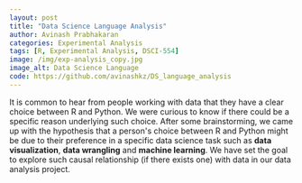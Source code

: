 ```yaml
---
layout: post
title: "Data Science Language Analysis"
author: Avinash Prabhakaran
categories: Experimental Analysis
tags: [R, Experimental Analysis, DSCI-554]
image: /img/exp-analysis_copy.jpg
image_alt: Data Science Language
code: https://github.com/avinashkz/DS_language_analysis
---
```


It is common to hear from people working with data that they have a clear choice between R and Python.  We were curious to know if there could be a specific reason underlying such choice. After some brainstorming, we came up with the hypothesis that a person's choice between R and Python might be due to their preference in a specific data science task such as **data visualization**, **data wrangling** and **machine learning**.  We have set the goal to explore such causal relationship (if there exists one) with data in our data analysis project.